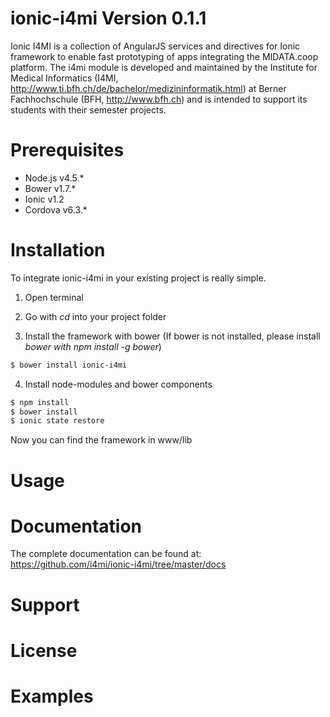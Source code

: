 
# ionic-i4mi Version 0.1.1
Ionic I4MI is a collection of AngularJS services and directives for Ionic framework to enable fast prototyping of apps integrating the MIDATA.coop platform. The i4mi module is developed and maintained by the Institute for Medical Informatics (I4MI, http://www.ti.bfh.ch/de/bachelor/medizininformatik.html) at Berner Fachhochschule (BFH, http://www.bfh.ch) and is intended to support its students with their semester projects.

# Prerequisites
- Node.js v4.5.* 
- Bower v1.7.*
- Ionic v1.2
- Cordova v6.3.*


# Installation
To integrate ionic-i4mi in your existing project is really simple.

1. Open terminal 
2. Go with *cd* into your project folder

3. Install the framework with bower (If bower is not installed, please install *bower with npm install -g bower*)
```sh
$ bower install ionic-i4mi
```


4. Install node-modules and bower components
```sh
$ npm install
$ bower install
$ ionic state restore
```
Now you can find the framework in www/lib

# Usage



# Documentation
The complete documentation can be found at: https://github.com/i4mi/ionic-i4mi/tree/master/docs


# Support



# License


# Examples

